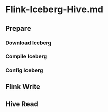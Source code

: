 # Flink-Iceberg-Hive.md

## Prepare

### Download Iceberg
### Compile Iceberg
### Config Iceberg

## Flink Write

## Hive Read
